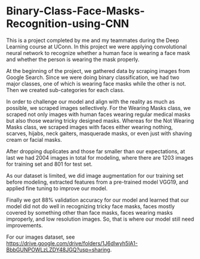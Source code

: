 # Binary-Class-Face-Masks-Recognition-using-CNN

This is a project completed by me and my teammates during the Deep Learning course at UConn. In this project we were applying convolutional neural network to recognize whether a human face is wearing a face mask and whether the person is wearing the mask properly.

At the beginning of the project, we gathered data by scraping images from Google Search. Since we were doing binary classification, we had two major classes, one of which is wearing face masks while the other is not. Then we created sub-categories for each class. 

In order to challenge our model and align with the reality as much as possible, we scraped images sellectively. For the Wearing Masks class, we scraped not only images with human faces wearing regular medical masks but also those wearing tricky designed masks. Whereas for the Not Wearing Masks class, we scraped images with faces either wearing nothing, scarves, hijabs, neck gaiters, masquerade masks, or even just with shaving cream or facial masks.

After dropping duplicates and those far smaller than our expectations, at last we had 2004 images in total for modeling, where there are 1203 images for training set and 801 for test set.

As our dataset is limited, we did image augmentation for our training set before modeling, extracted features from a pre-trained model VGG19, and applied fine tuning to improve our model.

Finally we got 88% validation accuracy for our model and learned that our model did not do well in recognizing tricky face masks, faces mostly covered by something other than face masks, faces wearing masks improperly, and low resolution images. So, that is where our model still need improvements.

For our images dataset, see https://drive.google.com/drive/folders/1J6dlwyh5lA1-BbbGUNPOWLzLZDY48JGQ?usp=sharing.
